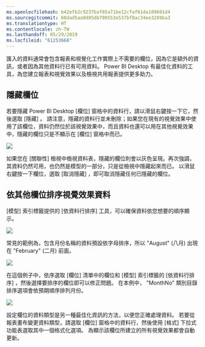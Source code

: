 ```yaml
---
ms.openlocfilehash: b42efb2c9237baf85a71be12cfaf61da189601d4
ms.sourcegitcommit: 60dad5aa0d85db790553e537bf8ac34ee3289ba3
ms.translationtype: HT
ms.contentlocale: zh-TW
ms.lasthandoff: 05/29/2019
ms.locfileid: "61253668"
---
```

匯入的資料通常會包含報表和視覺化工作實際上不需要的欄位，因為它是額外的資訊，或者因為其他資料行已有可用資料。 Power BI Desktop 有最佳化資料的工具，為您建立報表和視覺效果以及檢視共用報表提供更多助力。

## <a name="hiding-fields"></a>隱藏欄位
若要隱藏 Power BI Desktop [欄位]  窗格中的資料行，請以滑鼠右鍵按一下它，然後選取 [隱藏]  。 請注意，隱藏的資料行並未刪除；如果您在現有的視覺效果中使用了該欄位，資料仍然位於該視覺效果中，而且資料也還可以用在其他視覺效果中，隱藏的欄位只是不顯示在 [欄位]  窗格中而已。

![](media/2-4-optimize-data-models/2-4_1.png)

如果您在 [關聯性]  檢視中檢視資料表，隱藏的欄位則會以灰色呈現。再次強調，其資料仍然可用，也仍然是模型的一部分，只是從檢視中隱藏起來而已。 以滑鼠右鍵按一下欄位，選取 [取消隱藏]  ，即可取消隱藏任何已隱藏的欄位。

## <a name="sorting-visualization-data-by-another-field"></a>依其他欄位排序視覺效果資料
[模型]  索引標籤提供的 [依資料行排序]  工具，可以確保資料依您想要的順序顯示。

![](media/2-4-optimize-data-models/2-4_2.png)

常見的範例為，包含月份名稱的資料預設依字母排序，所以 "August" (八月) 出現在 "February" (二月) 前面。

![](media/2-4-optimize-data-models/2-4_3.png)

在這個例子中，依序選取 [欄位] 清單中的欄位和 [模型]  索引標籤的 [依資料行排序]  ，然後選擇要排序的欄位即可以修正問題。 在本例中， "MonthNo" 類別目錄排序選項會依預期順序排列月份。

![](media/2-4-optimize-data-models/2-4_4.png)

設定欄位的資料類型是另一種最佳化資訊的方法，以便您正確處理資料。 若要從報表畫布變更資料類型，請選取 [欄位]  窗格中的資料行，然後使用 [格式]  下拉式功能表選取其中一個格式化選項。 為顯示該欄位所建立的所有視覺效果都會自動更新。


